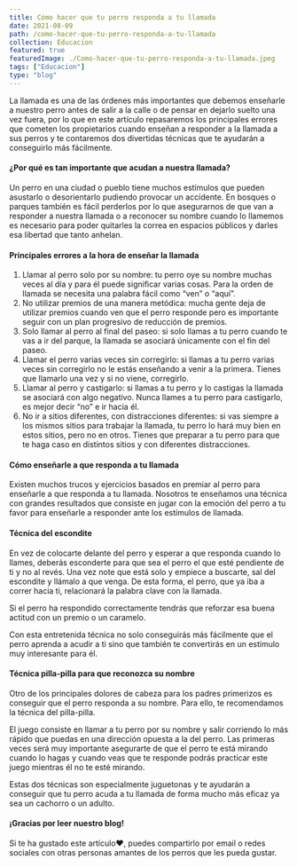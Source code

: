 ```yaml
---
title: Cómo hacer que tu perro responda a tu llamada
date: 2021-08-09
path: /como-hacer-que-tu-perro-responda-a-tu-llamada
collection: Educacion
featured: true
featuredImage: ./Como-hacer-que-tu-perro-responda-a-tu-llamada.jpeg
tags: ["Educacion"]
type: "blog"
---
```


La llamada es una de las órdenes más importantes que debemos enseñarle a nuestro perro antes de salir a la calle o de pensar en dejarlo suelto una vez fuera, por lo que en este artículo repasaremos los principales errores que cometen los propietarios cuando enseñan a responder a la llamada a sus perros y te contaremos dos divertidas técnicas que te ayudarán a conseguirlo más fácilmente.


#### ¿Por qué es tan importante que acudan a nuestra llamada?

Un perro en una ciudad o pueblo tiene muchos estímulos que pueden asustarlo o desorientarlo pudiendo provocar un accidente. En bosques o parques también es fácil perderlos por lo que asegurarnos de que van a responder a nuestra llamada o a reconocer su nombre cuando lo llamemos es necesario para poder quitarles la correa en espacios públicos y darles esa libertad que tanto anhelan.


#### Principales errores a la hora de enseñar la llamada

1. Llamar al perro solo por su nombre: tu perro oye su nombre muchas veces al día y para él puede significar varias cosas. Para la orden de llamada se necesita una palabra fácil como “ven” o “aquí”.
2. No utilizar premios de una manera metódica: mucha gente deja de utilizar premios cuando ven que el perro responde pero es importante seguir con un plan progresivo de reducción de premios.
3. Solo llamar al perro al final del paseo: si solo llamas a tu perro cuando te vas a ir del parque, la llamada se asociará únicamente con el fin del paseo.
4. Llamar el perro varias veces sin corregirlo: si llamas a tu perro varias veces sin corregirlo no le estás enseñando a venir a la primera. Tienes que llamarlo una vez y si no viene, corregirlo.
5. Llamar al perro y castigarlo: si llamas a tu perro y lo castigas la llamada se asociará con algo negativo. Nunca llames a tu perro para castigarlo, es mejor decir “no” e ir hacia él. 
6. No ir a sitios diferentes, con distracciones diferentes: si vas siempre a los mismos sitios para trabajar la llamada, tu perro lo hará muy bien en estos sitios, pero no en otros. Tienes que preparar a tu perro para que te haga caso en distintos sitios y con diferentes distracciones.


#### Cómo enseñarle a que responda a tu llamada

Existen muchos trucos y ejercicios basados en premiar al perro para enseñarle a que responda a tu llamada. Nosotros te enseñamos una técnica con grandes resultados que consiste en jugar con la emoción del perro a tu favor para enseñarle a responder ante los estímulos de llamada. 


#### Técnica del escondite

En vez de colocarte delante del perro y esperar a que responda cuando lo llames, deberás esconderte para que sea el perro el que esté pendiente de ti y no al revés. Una vez note que está solo y empiece a   buscarte, sal del escondite y llámalo a que venga. De esta forma, el perro, que ya iba a correr hacia ti, relacionará la palabra clave con la llamada.

Si el perro ha respondido correctamente tendrás que reforzar esa buena actitud con un premio o un caramelo. 

Con esta entretenida técnica no solo conseguirás más fácilmente que el perro aprenda a acudir a ti sino que también te convertirás en un estímulo muy interesante para él.


#### Técnica pilla-pilla para que reconozca su nombre

Otro de los principales dolores de cabeza para los padres primerizos es conseguir que el perro responda a su nombre. Para ello, te recomendamos la técnica del pilla-pilla.

El juego consiste en llamar a tu perro por su nombre y salir corriendo lo más rápido que puedas en una dirección opuesta a la del perro. Las primeras veces será muy importante asegurarte de que el perro te está mirando cuando lo hagas y cuando veas que te responde podrás practicar este juego mientras él no te esté mirando.

Estas dos técnicas son especialmente juguetonas y te ayudarán a conseguir que tu perro acuda a tu llamada de forma mucho más eficaz ya sea un cachorro o un adulto.


#### ¡Gracias por leer nuestro blog!

Si te ha gustado este artículo❤, puedes compartirlo por email o redes sociales con otras personas amantes de los perros que les pueda gustar.


